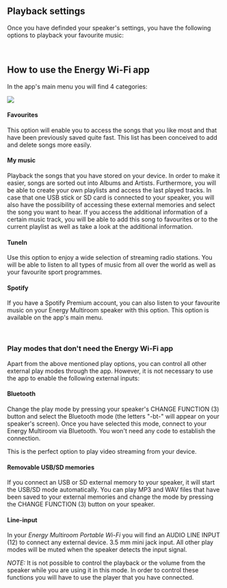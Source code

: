 ## Playback settings
Once you have definded your speaker's settings, you have the following options to playback your favourite music:

<br/>

## How to use the Energy Wi-Fi app
In the app's main menu you will find 4 categories:

![](http://static.energysistem.com/images/manuals/42677/56e83c069cf1e.jpg)

#### Favourites
This option will enable you to access the songs that you like most and that have been previously saved quite fast. This list has been conceived to add and delete songs more easily. 

#### My music
Playback the songs that you have stored on your device. In order to make it easier, songs are sorted out into Albums and Artists. Furthermore, you will be able to create your own playlists and access the last played tracks. In case that one USB stick or SD card is connected to your speaker, you will also have the possibility of accessing these external memories and select the song you want to hear. If you access the additional information of a certain music track, you will be able to add this song to favourites or to the current playlist as well as take a look at the additional information.

#### TuneIn
 Use this option to enjoy a wide selection of streaming radio stations. You will be able to listen to all types of music from all over the world as well as your favourite sport programmes.  

#### Spotify
 If you have a Spotify Premium account, you can also listen to your favourite music on your Energy Multiroom speaker with this option. This option is available on the app's main menu. 

<br/>

### Play modes that don't need the Energy Wi-Fi app 
Apart from the above mentioned play options, you can control all other external play modes through the app. However, it is not necessary to use the app to enable the following external inputs:

#### Bluetooth
Change the play mode by pressing your speaker's CHANGE FUNCTION (3) button and select the Bluetooth mode (the letters "-bt-" will appear on your speaker's screen). Once you have selected this mode, connect to your Energy Multiroom via Bluetooth. You won't need any code to establish the connection.

This is the perfect option to play video streaming from your device.

#### Removable USB/SD memories
If you connect an USB or SD external memory to your speaker, it will start the USB/SD mode automatically. You can play MP3 and WAV files that have been saved to your external memories and change the mode by pressing the CHANGE FUNCTION (3) button on your speaker.

#### Line-input
In your *Energy Multiroom Portable Wi-Fi* you will find an AUDIO LINE INPUT (12) to connect any external device. 3.5 mm mini jack input. All other play modes will be muted when the speaker detects the input signal.

  *NOTE:* It is not possible to control the playback or the volume from the speaker while you are using it in this mode. In order to control these functions you will have to use the player that you have connected.
